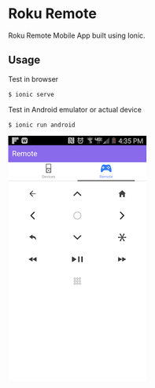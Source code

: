Roku Remote
=====================

Roku Remote Mobile App built using Ionic.

## Usage

Test in browser

```bash
$ ionic serve
```

Test in Android emulator or actual device

```bash
$ ionic run android
```

![screenshot.png](https://github.com/raulchacon/roku-remote-ionic/raw/master/screenshot.png)
